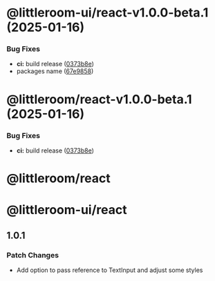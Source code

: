 # @littleroom-ui/react-v1.0.0-beta.1 (2025-01-16)


### Bug Fixes

* **ci:** build release ([0373b8e](https://github.com/littleroom-software/ds/commit/0373b8e75f3fa41b013ba474ec4f98340c3e3bb4))
* packages name ([67e9858](https://github.com/littleroom-software/ds/commit/67e9858768eaa53449ffaa48a972e25477233ab8))

# @littleroom/react-v1.0.0-beta.1 (2025-01-16)

### Bug Fixes

- **ci:** build release ([0373b8e](https://github.com/littleroom-software/ds/commit/0373b8e75f3fa41b013ba474ec4f98340c3e3bb4))

# @littleroom/react

# @littleroom-ui/react

## 1.0.1

### Patch Changes

- Add option to pass reference to TextInput and adjust some styles
